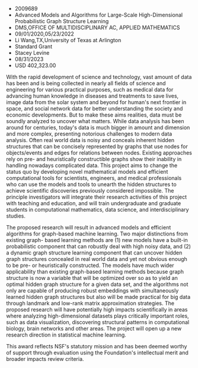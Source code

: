 
* 2009689
* Advanced Models and Algorithms for Large-Scale High-Dimensional Probabilistic Graph Structure Learning
* DMS,OFFICE OF MULTIDISCIPLINARY AC, APPLIED MATHEMATICS
* 09/01/2020,05/23/2022
* Li Wang,TX,University of Texas at Arlington
* Standard Grant
* Stacey Levine
* 08/31/2023
* USD 402,323.00

With the rapid development of science and technology, vast amount of data has
been and is being collected in nearly all fields of science and engineering for
various practical purposes, such as medical data for advancing human knowledge
in diseases and treatments to save lives, image data from the solar system and
beyond for human's next frontier in space, and social network data for better
understanding the society and economic developments. But to make these aims
realities, data must be soundly analyzed to uncover what matters. While data
analysis has been around for centuries, today's data is much bigger in amount
and dimension and more complex, presenting notorious challenges to modern data
analysis. Often real world data is noisy and conceals inherent hidden structures
that can be concisely represented by graphs that use nodes for objects/events
and edges for relations between nodes. Existing approaches rely on pre- and
heuristically constructible graphs show their inability in handling nowadays
complicated data. This project aims to change the status quo by developing novel
mathematical models and efficient computational tools for scientists, engineers,
and medical professionals who can use the models and tools to unearth the hidden
structures to achieve scientific discoveries previously considered impossible.
The principle investigators will integrate their research activities of this
project with teaching and education, and will train undergraduate and graduate
students in computational mathematics, data science, and interdisciplinary
studies.

The proposed research will result in advanced models and efficient algorithms
for graph-based machine learning. Two major distinctions from existing graph-
based learning methods are (1) new models have a built-in probabilistic
component that can robustly deal with high noisy data, and (2) a dynamic graph
structure learning component that can uncover hidden graph structures concealed
in real world data and yet not obvious enough to be pre- or heuristically
constructed. The models have much wider applicability than existing graph-based
learning methods because graph structure is now a variable that will be
optimized over so as to yield an optimal hidden graph structure for a given data
set, and the algorithms not only are capable of producing robust embeddings with
simultaneously learned hidden graph structures but also will be made practical
for big data through landmark and low-rank matrix approximation strategies. The
proposed research will have potentially high impacts scientifically in areas
where analyzing high-dimensional datasets plays critically important roles, such
as data visualization, discovering structural patterns in computational biology,
brain networks and other areas. The project will open up a new research
direction in statistical machine learning.

This award reflects NSF's statutory mission and has been deemed worthy of
support through evaluation using the Foundation's intellectual merit and broader
impacts review criteria.
